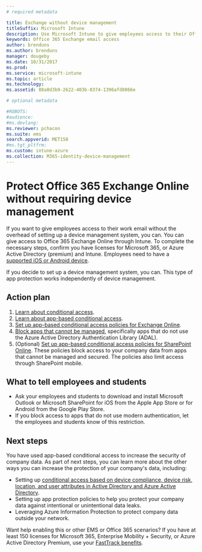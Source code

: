 ```yaml
---
# required metadata

title: Exchange without device management
titleSuffix: Microsoft Intune
description: Use Microsoft Intune to give employees access to their Office 365 Exchange Online email without setting up a device management system.
keywords: Office 365 Exchange email access
author: brenduns
ms.author: brenduns
manager: dougeby
ms.date: 10/31/2017
ms.prod:
ms.service: microsoft-intune
ms.topic: article
ms.technology:
ms.assetid: 88a0d3b9-2622-403b-8374-1396afd8066e

# optional metadata

#ROBOTS:
#audience:
#ms.devlang:
ms.reviewer: pchacon
ms.suite: ems
search.appverid: MET150
#ms.tgt_pltfrm:
ms.custom: intune-azure
ms.collection: M365-identity-device-management
--- 
```

# Protect Office 365 Exchange Online without requiring device management

If you want to give employees access to their work email without the overhead of setting up a device management system, you can. You can give access to Office 365 Exchange Online through Intune. To complete the necessary steps, confirm you have licenses for Microsoft 365, or Azure Active Directory (premium) and Intune. Employees need to have a [supported iOS or Android device](supported-devices-browsers.md). 

If you decide to set up a device management system, you can. This type of app protection works independently of device management. 

## Action plan

1. [Learn about conditional access](conditional-access.md). 
2. [Learn about app-based conditional access](app-based-conditional-access-intune.md).
3. [Set up app-based conditional access policies for Exchange Online](app-based-conditional-access-intune-create.md).
4. [Block apps that cannot be managed](app-modern-authentication-block.md), specifically apps that do not use the Azure Active Directory Authentication Library (ADAL).
5. (Optional) [Set up app-based conditional access policies for SharePoint Online](app-based-conditional-access-intune-create.md). These policies block access to your company data from apps that cannot be managed and secured. The policies also limit access through SharePoint mobile. 

## What to tell employees and students

* Ask your employees and students to download and install Microsoft Outlook or Microsoft SharePoint for iOS from the Apple App Store or for Android from the Google Play Store. 
* If you block access to apps that do not use modern authentication, let the employees and students know of this restriction. 

## Next steps

You have used app-based conditional access to increase the security of company data. As part of next steps, you can learn more about the other ways you can increase the protection of your company's data, including: 

* Setting up [conditional access based on device compliance, device risk, location, and user attributes in Active Directory and Azure Active Directory](https://docs.microsoft.com/azure/active-directory/active-directory-conditional-access-azure-portal).  
* Setting up app protection policies to help you protect your company data against intentional or unintentional data leaks. 
* Leveraging Azure Information Protection to protect company data outside your network. 

Want help enabling this or other EMS or Office 365 scenarios? If you have at least 150 licenses for Microsoft 365, Enterprise Mobility + Security, or Azure Active Directory Premium, use your [FastTrack benefits](https://docs.microsoft.com/enterprise-mobility-security/solutions/enterprise-mobility-fasttrack-program). 
